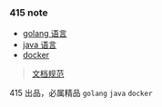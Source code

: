 ### 415 note

- [golang 语言](golang/0000golang.md)
- [java 语言](java/0000java.md)
- [docker](docker/0000docker.md)

> [文档规范](README.md)
>
415 出品，必属精品 `golang` `java` `docker`